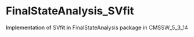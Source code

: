 FinalStateAnalysis_SVfit
========================

Implementation of SVfit in FinalStateAnalysis package in CMSSW_5_3_14
